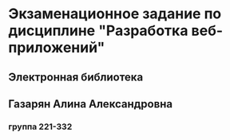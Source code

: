 # Экзаменационное задание по дисциплине "Разработка веб-приложений"
## Электронная библиотека
## Газарян Алина Александровна
### группа 221-332
